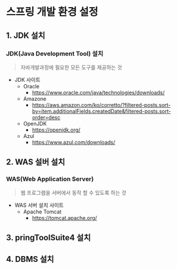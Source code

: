 # 스프링 개발 환경 설정
## 1. JDK 설치
### JDK(Java Development Tool) 설치
> 자바개발과정에 필요한 모든 도구를 제공하는 것
- JDK 사이트
  - Oracle
      - https://www.oracle.com/java/technologies/downloads/
  - Amazone
    - https://aws.amazon.com/ko/corretto/?filtered-posts.sort-by=item.additionalFields.createdDate&filtered-posts.sort-order=desc
  - OpenJDK
    - https://openjdk.org/
  - Azul
    - https://www.azul.com/downloads/
## 2. WAS 설버 설치
### WAS(Web Application Server)
> 웹 프로그램을 서버에서 동작 할 수 있도록 하는 것
  - WAS 서버 설치 사이트
      - Apache Tomcat
        - https://tomcat.apache.org/
## 3. pringToolSuite4 설치
## 4. DBMS 설치
